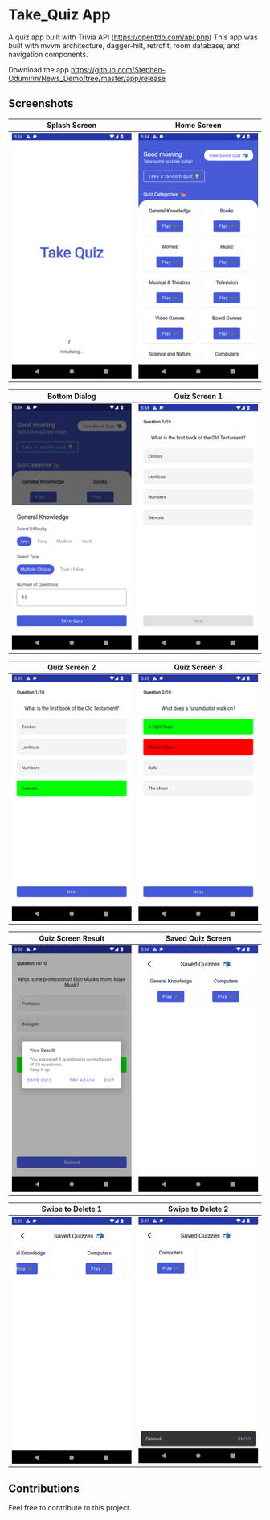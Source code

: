 # Take_Quiz App

A quiz app built with Trivia API (https://opentdb.com/api.php)
This app was built with mvvm architecture, dagger-hilt, retrofit, room database, and navigation components.

Download the app https://github.com/Stephen-Odumirin/News_Demo/tree/master/app/release

## Screenshots

| Splash Screen | Home Screen | 
|    :---:     |     :---:      |  
| <img src="app/images/img.png" width="500">   | <img src="app/images/img_1.png" width="500">   |


| Bottom Dialog | Quiz Screen 1 |
|    :---:     |     :---:    |
| <img src="app/images/img_2.png" width="500"> | <img src="app/images/img_3.png" width="500">   |


| Quiz Screen 2 | Quiz Screen 3 |
|    :---:     |     :---:    |
| <img src="app/images/img_4.png" width="500"> | <img src="app/images/img_5.png" width="500">   |

| Quiz Screen Result | Saved Quiz Screen |
|    :---:     |     :---:    |
| <img src="app/images/img_6.png" width="500"> | <img src="app/images/img_7.png" width="500">   |

| Swipe to Delete 1 | Swipe to Delete 2 |
|    :---:     |     :---:    |
| <img src="app/images/img_9.png" width="500"> | <img src="app/images/img_8.png" width="500">   |

## Contributions

Feel free to contribute to this project.
